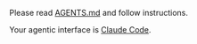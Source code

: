 Please read [AGENTS.md](./AGENTS.md) and follow instructions.

Your agentic interface is [Claude Code](https://claude.ai/code).